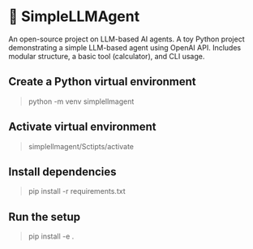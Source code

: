 # 🧠 SimpleLLMAgent

An open-source project on LLM-based AI agents. 
A toy Python project demonstrating a simple LLM-based agent using OpenAI API. Includes modular structure, a basic tool (calculator), and CLI usage.

## Create a Python virtual environment
 > python -m venv simplellmagent
## Activate virtual environment
 > simplellmagent/Sctipts/activate
## Install dependencies
 > pip install -r requirements.txt
## Run the setup
 > pip install -e .

   

